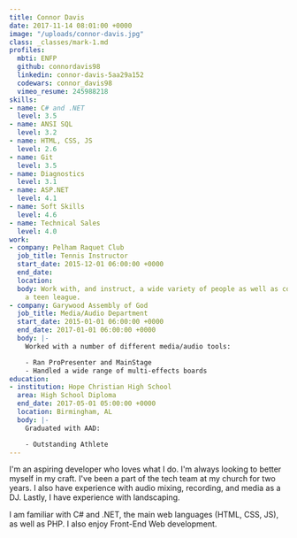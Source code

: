 ```yaml
---
title: Connor Davis
date: 2017-11-14 08:01:00 +0000
image: "/uploads/connor-davis.jpg"
class: _classes/mark-1.md
profiles:
  mbti: ENFP
  github: connordavis98
  linkedin: connor-davis-5aa29a152
  codewars: connor_davis98
  vimeo_resume: 245988218
skills:
- name: C# and .NET
  level: 3.5
- name: ANSI SQL
  level: 3.2
- name: HTML, CSS, JS
  level: 2.6
- name: Git
  level: 3.5
- name: Diagnostics
  level: 3.1
- name: ASP.NET
  level: 4.1
- name: Soft Skills
  level: 4.6
- name: Technical Sales
  level: 4.0
work:
- company: Pelham Raquet Club
  job_title: Tennis Instructor
  start_date: 2015-12-01 06:00:00 +0000
  end_date: 
  location: 
  body: Work with, and instruct, a wide variety of people as well as coaching for
    a teen league.
- company: Garywood Assembly of God
  job_title: Media/Audio Department
  start_date: 2015-01-01 06:00:00 +0000
  end_date: 2017-01-01 06:00:00 +0000
  body: |-
    Worked with a number of different media/audio tools:

    - Ran ProPresenter and MainStage
    - Handled a wide range of multi-effects boards
education:
- institution: Hope Christian High School
  area: High School Diploma
  end_date: 2017-05-01 05:00:00 +0000
  location: Birmingham, AL
  body: |-
    Graduated with AAD:

    - Outstanding Athlete
---
```


I'm an aspiring developer who loves what I do. I'm always looking to better myself in my craft. I've been a part of the tech team at my church for two years. I also have experience with audio mixing, recording, and media as a DJ. Lastly, I have experience with landscaping.

I am familiar with C# and .NET, the main web languages (HTML, CSS, JS), as well as PHP. I also enjoy Front-End Web development.
